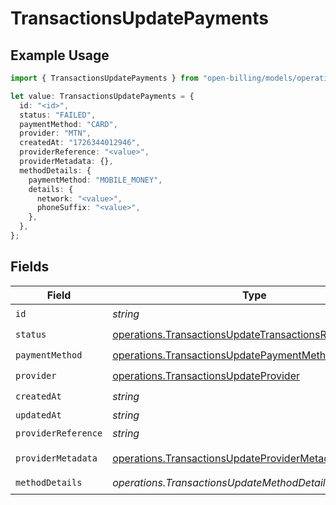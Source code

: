 # TransactionsUpdatePayments

## Example Usage

```typescript
import { TransactionsUpdatePayments } from "open-billing/models/operations";

let value: TransactionsUpdatePayments = {
  id: "<id>",
  status: "FAILED",
  paymentMethod: "CARD",
  provider: "MTN",
  createdAt: "1726344012946",
  providerReference: "<value>",
  providerMetadata: {},
  methodDetails: {
    paymentMethod: "MOBILE_MONEY",
    details: {
      network: "<value>",
      phoneSuffix: "<value>",
    },
  },
};
```

## Fields

| Field                                                                                                                              | Type                                                                                                                               | Required                                                                                                                           | Description                                                                                                                        |
| ---------------------------------------------------------------------------------------------------------------------------------- | ---------------------------------------------------------------------------------------------------------------------------------- | ---------------------------------------------------------------------------------------------------------------------------------- | ---------------------------------------------------------------------------------------------------------------------------------- |
| `id`                                                                                                                               | *string*                                                                                                                           | :heavy_check_mark:                                                                                                                 | N/A                                                                                                                                |
| `status`                                                                                                                           | [operations.TransactionsUpdateTransactionsResponseStatus](../../models/operations/transactionsupdatetransactionsresponsestatus.md) | :heavy_check_mark:                                                                                                                 | N/A                                                                                                                                |
| `paymentMethod`                                                                                                                    | [operations.TransactionsUpdatePaymentMethod](../../models/operations/transactionsupdatepaymentmethod.md)                           | :heavy_check_mark:                                                                                                                 | N/A                                                                                                                                |
| `provider`                                                                                                                         | [operations.TransactionsUpdateProvider](../../models/operations/transactionsupdateprovider.md)                                     | :heavy_check_mark:                                                                                                                 | N/A                                                                                                                                |
| `createdAt`                                                                                                                        | *string*                                                                                                                           | :heavy_check_mark:                                                                                                                 | N/A                                                                                                                                |
| `updatedAt`                                                                                                                        | *string*                                                                                                                           | :heavy_minus_sign:                                                                                                                 | N/A                                                                                                                                |
| `providerReference`                                                                                                                | *string*                                                                                                                           | :heavy_check_mark:                                                                                                                 | N/A                                                                                                                                |
| `providerMetadata`                                                                                                                 | [operations.TransactionsUpdateProviderMetadata](../../models/operations/transactionsupdateprovidermetadata.md)                     | :heavy_check_mark:                                                                                                                 | Any valid JSON value                                                                                                               |
| `methodDetails`                                                                                                                    | *operations.TransactionsUpdateMethodDetails*                                                                                       | :heavy_check_mark:                                                                                                                 | N/A                                                                                                                                |